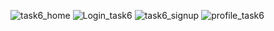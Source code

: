 ![task6_home](https://github.com/Ghaida-Medhat/Task6/assets/142424570/8b93664d-e904-4bab-ae6d-78c8616c1283)
![Login_task6](https://github.com/Ghaida-Medhat/Task6/assets/142424570/33cb1676-e983-4352-b290-d3ef67b70d77)
![task6_signup](https://github.com/Ghaida-Medhat/Task6/assets/142424570/cf27350b-6f50-4452-a11f-73fd160c2e18)
![profile_task6](https://github.com/Ghaida-Medhat/Task6/assets/142424570/e3a2d27b-43fd-4111-9e36-989d6fe9f395)
